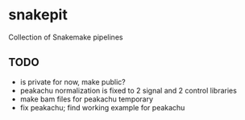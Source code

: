 # snakepit

Collection of Snakemake pipelines

## TODO

* is private for now, make public?
* peakachu normalization is fixed to 2 signal and 2 control libraries
* make bam files for peakachu temporary
* fix peakachu; find working example for peakachu
